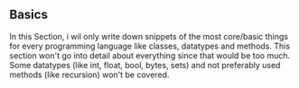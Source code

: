 ## Basics
In this Section, i wil only write down snippets of the most core/basic things for every programming language like classes, datatypes and methods. This section won't go into detail about everything since that would be too much. Some datatypes (like int, float, bool, bytes, sets) and not preferably used methods (like recursion) won't be covered.
